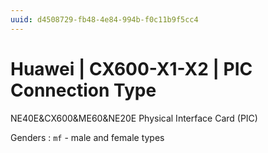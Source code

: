 ```yaml
---
uuid: d4508729-fb48-4e84-994b-f0c11b9f5cc4
---
```

# Huawei | CX600-X1-X2 | PIC Connection Type

NE40E&CX600&ME60&NE20E Physical Interface Card (PIC)

Genders
: `mf` - male and female types
